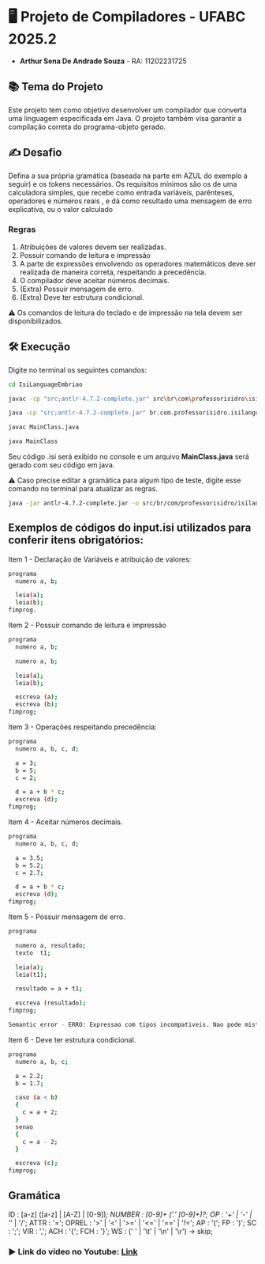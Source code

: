 # 🖥️ Projeto de Compiladores - UFABC 2025.2

- **Arthur Sena De Andrade Souza** - RA: 11202231725

## 📚 Tema do Projeto
Este projeto tem como objetivo desenvolver um compilador que converta uma linguagem especificada em Java. O projeto também visa garantir a compilação correta do programa-objeto gerado.

## ✍️ Desafio
Defina a sua própria gramática (baseada na parte em AZUL do exemplo a seguir) e os tokens
necessários. Os requisitos mínimos são os de uma calculadora simples, que recebe como
entrada variáveis, parênteses, operadores e números reais , e dá como resultado uma mensagem de erro explicativa, ou o valor calculado

### Regras
1. Atribuições de valores devem ser realizadas.
2. Possuir comando de leitura e impressão
3. A parte de expressões envolvendo os operadores matemáticos deve ser realizada de
maneira correta, respeitando a precedência.
4. O compilador deve aceitar números decimais.
5. (Extra) Possuir mensagem de erro. 
6. (Extra) Deve ter estrutura condicional.

⚠️ Os comandos de leitura do teclado e de impressão na tela devem ser disponibilizados.

## 🛠️ Execução
   
Digite no terminal os seguintes comandos:
```bash
cd IsiLanguageEmbriao
````

```bash
javac -cp "src;antlr-4.7.2-complete.jar" src\br\com\professorisidro\isilanguage\main\MainClass.java
````

```bash
java -cp "src;antlr-4.7.2-complete.jar" br.com.professorisidro.isilanguage.main.MainClass
````

```bash
javac MainClass.java
````

```bash
java MainClass
````

Seu código .isi será exibido no console e um arquivo **MainClass.java** será gerado com seu código em java.

⚠️ Caso precise editar a gramática para algum tipo de teste, digite esse comando no terminal para atualizar as regras.

```bash
java -jar antlr-4.7.2-complete.jar -o src/br/com/professorisidro/isilanguage/parser -package br.com.professorisidro.isilanguage.parser IsiLang.g4
````

## Exemplos de códigos do input.isi utilizados para conferir itens obrigatórios:
Item 1 - Declaração de Variáveis e atribuição de valores:
```bash
programa
  numero a, b;

  leia(a);
  leia(b);
fimprog.
```
Item 2 - Possuir comando de leitura e impressão
```bash
programa
  numero a, b;

  numero a, b;

  leia(a);
  leia(b);

  escreva (a);
  escreva (b);
fimprog;
```
Item 3 - Operações respeitando precedência:
```bash
programa
  numero a, b, c, d;

  a = 3;
  b = 5;
  c = 2;

  d = a + b * c;
  escreva (d);
fimprog;
```
Item 4 - Aceitar números decimais.
```bash
programa
  numero a, b, c, d;

  a = 3.5;
  b = 5.2;
  c = 2.7;

  d = a + b * c;
  escreva (d);
fimprog;
````

Item 5 - Possuir mensagem de erro.
```bash
programa

  numero a, resultado;
  texto  t1;

  leia(a);
  leia(t1);

  resultado = a + t1;

  escreva (resultado);
fimprog;

Semantic error - ERRO: Expressao com tipos incompativeis. Nao pode misturar numero e texto.
````

Item 6 - Deve ter estrutura condicional.
```bash
programa
  numero a, b, c;

  a = 2.2;
  b = 1.7;

  caso (a < b)
  {
  	c = a + 2;
  }
  senao
  {
  	c = a - 2;
  }

  escreva (c);
fimprog;
````

## Gramática

ID	: [a-z] ([a-z] | [A-Z] | [0-9])*;
NUMBER	: [0-9]+ ('.' [0-9]+)?;
OP	: '+' | '-' | '*' | '/';
ATTR : '=';
OPREL : '>' | '<' | '>=' | '<=' | '==' | '!=';
AP	: '(';
FP	: ')';
SC	: ';';
VIR  : ',';
ACH  : '{';
FCH  : '}';
WS	: (' ' | '\t' | '\n' | '\r') -> skip;

### ▶️ Link do vídeo no Youtube: [Link]()
